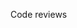 <span id="title">Code reviews</span>

<div id="body">

<include src="what/unit-inParent-asPanel.md" boilerplate />

</div>
